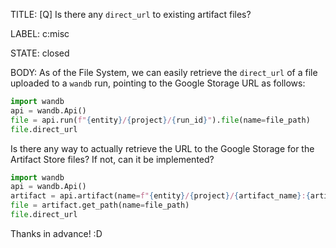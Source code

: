 TITLE:
[Q] Is there any `direct_url` to existing artifact files?

LABEL:
c:misc

STATE:
closed

BODY:
As of the File System, we can easily retrieve the `direct_url` of a file uploaded to a `wandb` run, pointing to the Google Storage URL as follows:

```python
import wandb
api = wandb.Api()
file = api.run(f"{entity}/{project}/{run_id}").file(name=file_path)
file.direct_url
```

Is there any way to actually retrieve the URL to the Google Storage for the Artifact Store files? If not, can it be implemented?

```python
import wandb
api = wandb.Api()
artifact = api.artifact(name=f"{entity}/{project}/{artifact_name}:{artifact_version}", type=artifact_type)
file = artifact.get_path(name=file_path)
file.direct_url
```

Thanks in advance! :D

